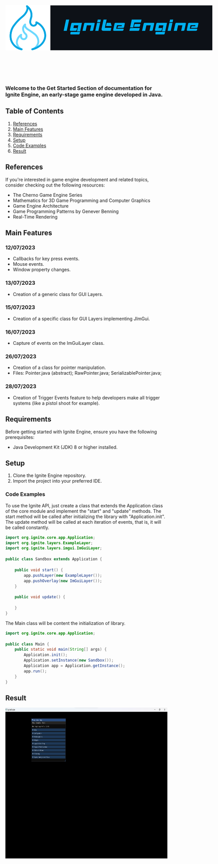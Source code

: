 <div style="display: flex; align-items: center; justify-items:center;">
  <img src="icons/ignite_icon.png" alt="Ignite Engine Logo" width="140" height="140">
  <img src="icons/Ignite_Label.png" alt="Ignite Engine Logo" width="532" height="140">
</div>
<br>
<br>
<br>
<br>
<br>

### Welcome to the Get Started Section of documentation for Ignite Engine, an early-stage game engine developed in Java.

## Table of Contents

1. [References](#references)
2. [Main Features](#main-features)
3. [Requirements](#requirements)
4. [Setup](#setup)
5. [Code Examples](#code-examples)
6. [Result](#result)

## References

If you're interested in game engine development and related topics, consider checking out the following resources:

- The Cherno Game Engine Series
- Mathematics for 3D Game Programming and Computer Graphics
- Game Engine Architecture
- Game Programming Patterns by Genever Benning
- Real-Time Rendering

## Main Features

### 12/07/2023
- Callbacks for key press events.
- Mouse events.
- Window property changes.

### 13/07/2023
- Creation of a generic class for GUI Layers.

### 15/07/2023
- Creation of a specific class for GUI Layers implementing JImGui.

### 16/07/2023
- Capture of events on the ImGuiLayer class.

### 26/07/2023
- Creation of a class for pointer manipulation.
- Files: Pointer.java (abstract); RawPointer.java; SerializablePointer.java;

### 28/07/2023
- Creation of Trigger Events feature to help developers make all trigger systems (like a pistol shoot for example).

## Requirements

Before getting started with Ignite Engine, ensure you have the following prerequisites:

- Java Development Kit (JDK) 8 or higher installed.

## Setup

1. Clone the Ignite Engine repository.
2. Import the project into your preferred IDE.

### Code Examples

To use the Ignite API, just create a class that extends the Application class of the core module and implement the "start" and "update" methods. The start method will be called after initializing the library with "Application.init". The update method will be called at each iteration of events, that is, it will be called constantly.

```java
import org.ignite.core.app.Application;
import org.ignite.layers.ExampleLayer;
import org.ignite.layers.imgui.ImGuiLayer;

public class Sandbox extends Application {

    public void start() {
        app.pushLayer(new ExampleLayer());
        app.pushOverlay(new ImGuiLayer());
    }

    public void update() {

    }
}
```

The Main class will be content the initialization of library.

```java
import org.ignite.core.app.Application;

public class Main {
    public static void main(String[] args) {
        Application.init();
        Application.setInstance(new Sandbox());
        Application app = Application.getInstance();
        app.run();
    }
}
```

## Result

<img src="icons/imgui_impl_layer_screen.png" alt="Ignite Engine Logo" width="854" height="470">